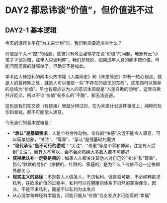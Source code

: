 # DAY2 都忌讳谈“价值”，但价值逃不过

## **DAY2-1 基本逻辑**

今天的话题关乎在“为未来计划”时，我们到底要追求些什么？

价值是个太不“酷”的话题，感觉只有政治灌输才在谈“价值”的问题，电影有云“小孩子才谈对错，成年人只谈利弊”。我们却想说，如果成年人真的能不顾价值，可能问题还真的就简单了，但确实不是如此。

学术红人赫拉利的两本火热书籍《人类简史》和《未来简史》中有一核心观点，就是人的最特殊之处，就是人可以相信一些“不存在的虚无的东西”，这东西可以简单的总结为“价值”。早也有观点认为人的意识本质就是“人是自欺的动物”，这里自欺并非贬义，所以不论“价值”有多么的“不酷”，都无法逃避。

这也是我们在文章（有链接）里就分辨过的，在为未来计划这件事情上，纯粹的玩乐和金钱，都不可能使人满意。

今天我们的基本逻辑是：

* **“承认”是基础需求**：人是个社会性动物，仅仅的“快感”永远不能令人满意，可以简单想象，“关注”、“尊重”、“承认”是很基础的需求
* **“现代承认”是不可行的游戏**：“关注”、“尊重”等是个零和博弈，注定有人受到“关注”，而有人不可以，会不会必然绝大多数人都不可能好
* **获得承认补一定要是目的**：如果人人都关注其他人对自己的“关注”和“尊重”，那么“默默的付出”（宗教的、社群的、家庭的）是为什么？价值不必一定依赖外部关心
* **现实主义的路径**：不是要人人做圣人，不求私利。但是否可能，不必纯粹欲求私利，在欲求价值的过程中，私利可以在健康的体系下自然的获得保全，因此，不是不求私利，而是不以私利为出发点
* 从心理学和神经科学而言，可能只能从“价值”为出发点才可能真的“幸福”


